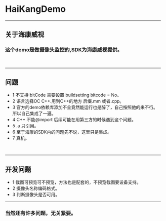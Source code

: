 # HaiKangDemo
-----

## 关于海康威视
### 这个demo是做摄像头监控的,SDK为海康威视提供。
<br>

-------
## 问题
* 1 不支持 bitCode 需要设置 buildsetting bitcode = No。
* 2 语言选择OC C++.用到C++的地方 后缀.mm 或者.cpp。
* 3 官方的demo依赖库添加不全竟然能运行也是醉了，自己按照他的来不行。所以自己集成了一遍。
* 4 C++ 不能@import 后续可能在用第三方的时候遇到这个问题。
* 5 .a 只引用。
* 6 至于海康的SDK内的问题先不说，这里只是集成。
* 7 真机。
<br>

--------

## 开发问题

* 1 截图可预览可不预览，方法也是配套的，不预览截图要设备支持。
* 2 摄像头名称编码格式。
* 3 判断摄像头是否可用。


----

### 当然还有许多问题，无关紧要。
